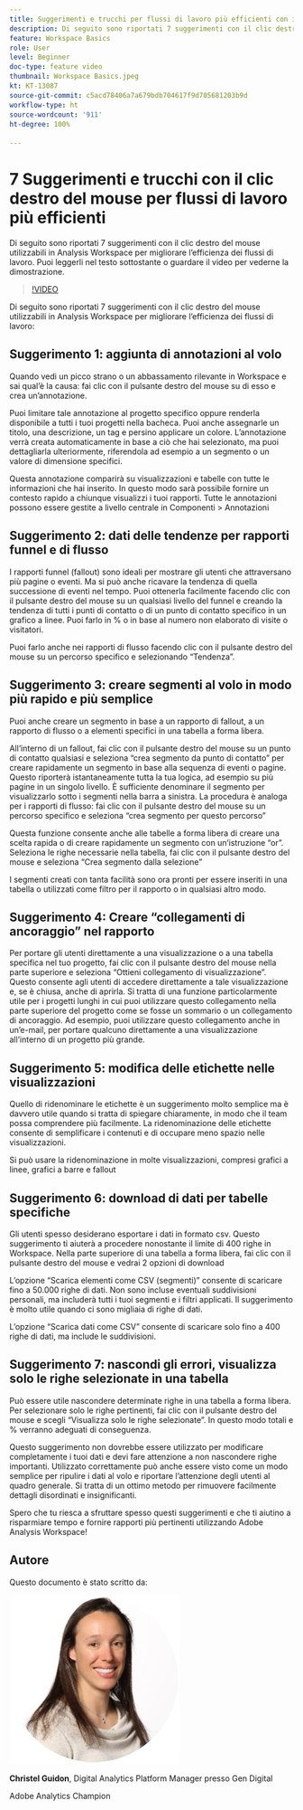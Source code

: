 ```yaml
---
title: Suggerimenti e trucchi per flussi di lavoro più efficienti con il clic destro del mouse
description: Di seguito sono riportati 7 suggerimenti con il clic destro del mouse utilizzabili in Analysis Workspace per migliorare l’efficienza dei flussi di lavoro.
feature: Workspace Basics
role: User
level: Beginner
doc-type: feature video
thumbnail: Workspace Basics.jpeg
kt: KT-13087
source-git-commit: c5acd78406a7a679bdb704617f9d705681203b9d
workflow-type: ht
source-wordcount: '911'
ht-degree: 100%

---
```



# 7 Suggerimenti e trucchi con il clic destro del mouse per flussi di lavoro più efficienti

Di seguito sono riportati 7 suggerimenti con il clic destro del mouse utilizzabili in Analysis Workspace per migliorare l’efficienza dei flussi di lavoro. Puoi leggerli nel testo sottostante o guardare il video per vederne la dimostrazione.

>[!VIDEO](https://video.tv.adobe.com/v/3417736/?quality=12&learn=on)

Di seguito sono riportati 7 suggerimenti con il clic destro del mouse utilizzabili in Analysis Workspace per migliorare l’efficienza dei flussi di lavoro:

## Suggerimento 1: aggiunta di annotazioni al volo

Quando vedi un picco strano o un abbassamento rilevante in Workspace e sai qual’è la causa: fai clic con il pulsante destro del mouse su di esso e crea un’annotazione.

Puoi limitare tale annotazione al progetto specifico oppure renderla disponibile a tutti i tuoi progetti nella bacheca. Puoi anche assegnarle un titolo, una descrizione, un tag e persino applicare un colore. L’annotazione verrà creata automaticamente in base a ciò che hai selezionato, ma puoi dettagliarla ulteriormente, riferendola ad esempio a un segmento o un valore di dimensione specifici.

Questa annotazione comparirà su visualizzazioni e tabelle con tutte le informazioni che hai inserito. In questo modo sarà possibile fornire un contesto rapido a chiunque visualizzi i tuoi rapporti. Tutte le annotazioni possono essere gestite a livello centrale in Componenti > Annotazioni

## Suggerimento 2: dati delle tendenze per rapporti funnel e di flusso

I rapporti funnel (fallout) sono ideali per mostrare gli utenti che attraversano più pagine o eventi. Ma si può anche ricavare la tendenza di quella successione di eventi nel tempo. Puoi ottenerla facilmente facendo clic con il pulsante destro del mouse su un qualsiasi livello del funnel e creando la tendenza di tutti i punti di contatto o di un punto di contatto specifico in un grafico a linee. Puoi farlo in % o in base al numero non elaborato di visite o visitatori.

Puoi farlo anche nei rapporti di flusso facendo clic con il pulsante destro del mouse su un percorso specifico e selezionando “Tendenza”.

## Suggerimento 3: creare segmenti al volo in modo più rapido e più semplice

Puoi anche creare un segmento in base a un rapporto di fallout, a un rapporto di flusso o a elementi specifici in una tabella a forma libera.

All’interno di un fallout, fai clic con il pulsante destro del mouse su un punto di contatto qualsiasi e seleziona “crea segmento da punto di contatto” per creare rapidamente un segmento in base alla sequenza di eventi o pagine. Questo riporterà istantaneamente tutta la tua logica, ad esempio su più pagine in un singolo livello. È sufficiente denominare il segmento per visualizzarlo sotto i segmenti nella barra a sinistra. La procedura è analoga per i rapporti di flusso: fai clic con il pulsante destro del mouse su un percorso specifico e seleziona “crea segmento per questo percorso”

Questa funzione consente anche alle tabelle a forma libera di creare una scelta rapida o di creare rapidamente un segmento con un’istruzione “or”. Seleziona le righe necessarie nella tabella, fai clic con il pulsante destro del mouse e seleziona “Crea segmento dalla selezione”

I segmenti creati con tanta facilità sono ora pronti per essere inseriti in una tabella o utilizzati come filtro per il rapporto o in qualsiasi altro modo.

## Suggerimento 4: Creare “collegamenti di ancoraggio” nel rapporto

Per portare gli utenti direttamente a una visualizzazione o a una tabella specifica nel tuo progetto, fai clic con il pulsante destro del mouse nella parte superiore e seleziona “Ottieni collegamento di visualizzazione”. Questo consente agli utenti di accedere direttamente a tale visualizzazione e, se è chiusa, anche di aprirla. Si tratta di una funzione particolarmente utile per i progetti lunghi in cui puoi utilizzare questo collegamento nella parte superiore del progetto come se fosse un sommario o un collegamento di ancoraggio. Ad esempio, puoi utilizzare questo collegamento anche in un’e-mail, per portare qualcuno direttamente a una visualizzazione all’interno di un progetto più grande.

## Suggerimento 5: modifica delle etichette nelle visualizzazioni

Quello di ridenominare le etichette è un suggerimento molto semplice ma è davvero utile quando si tratta di spiegare chiaramente, in modo che il team possa comprendere più facilmente. La ridenominazione delle etichette consente di semplificare i contenuti e di occupare meno spazio nelle visualizzazioni.

Si può usare la ridenominazione in molte visualizzazioni, compresi grafici a linee, grafici a barre e fallout

## Suggerimento 6: download di dati per tabelle specifiche

Gli utenti spesso desiderano esportare i dati in formato csv. Questo suggerimento ti aiuterà a procedere nonostante il limite di 400 righe in Workspace. Nella parte superiore di una tabella a forma libera, fai clic con il pulsante destro del mouse e vedrai 2 opzioni di download

L’opzione “Scarica elementi come CSV (segmenti)” consente di scaricare fino a 50.000 righe di dati.  Non sono incluse eventuali suddivisioni personali, ma includerà tutti i tuoi segmenti e i filtri applicati. Il suggerimento è molto utile quando ci sono migliaia di righe di dati.

L’opzione “Scarica dati come CSV” consente di scaricare solo fino a 400 righe di dati, ma include le suddivisioni.

## Suggerimento 7: nascondi gli errori, visualizza solo le righe selezionate in una tabella

Può essere utile nascondere determinate righe in una tabella a forma libera. Per selezionare solo le righe pertinenti, fai clic con il pulsante destro del mouse e scegli “Visualizza solo le righe selezionate”. In questo modo totali e % verranno adeguati di conseguenza.

Questo suggerimento non dovrebbe essere utilizzato per modificare completamente i tuoi dati e devi fare attenzione a non nascondere righe importanti. Utilizzato correttamente può anche essere visto come un modo semplice per ripulire i dati al volo e riportare l’attenzione degli utenti al quadro generale. Si tratta di un ottimo metodo per rimuovere facilmente dettagli disordinati e insignificanti.

Spero che tu riesca a sfruttare spesso questi suggerimenti e che ti aiutino a risparmiare tempo e fornire rapporti più pertinenti utilizzando Adobe Analysis Workspace!

## Autore

Questo documento è stato scritto da:

![Christel Guidon](assets/christel-guidon.jpg)

**Christel Guidon**, Digital Analytics Platform Manager presso Gen Digital

Adobe Analytics Champion
